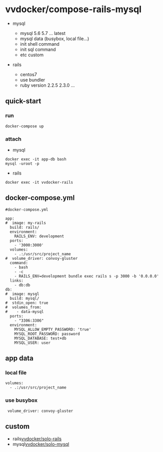 # vvdocker/compose-rails-mysql
- mysql
  + mysql 5.6 5.7 ... latest
  + mysql data (busybox, local file...)
  + init shell command
  + init sql command
  + etc custom

- rails
  + centos7
  + use bundler
  + ruby version 2.2.5 2.3.0 ...

## quick-start
### run
```
docker-compose up
```

### attach
+ mysql
```
docker exec -it app-db bash
mysql -uroot -p
```
+ rails
```
docker exec -it vvdocker-rails
```

## docker-compose.yml
```
#docker-compose.yml

app:
#  image: my-rails
  build: rails/
  environment:
    RAILS_ENV: development
  ports:
    - '3000:3000'
  volumes:
    - .:/usr/src/project_name
#  volume_driver: convoy-gluster
  command:
    - bash
    - -c
    - RAILS_ENV=development bundle exec rails s -p 3000 -b '0.0.0.0'
  links:
    - db:db
db:
#  image: mysql
  build: mysql/
#  stdin_open: true
#  volumes_from:
#    - data-mysql
  ports:
    - "3306:3306"
  environment:
    MYSQL_ALLOW_EMPTY_PASSWORD: 'true'
    MYSQL_ROOT_PASSWORD: password
    MYSQL_DATABASE: test+db
    MYSQL_USER: user
```

## app data
### local file
``` 
volumes:
  - .:/usr/src/project_name
```

### use busybox
```
 volume_driver: convoy-gluster
```

## custom
- rails[vvdocker/solo-rails](https://github.com/vvdocker/solo-rails)
- mysql[vvdocker/solo-mysql](https://github.com/vvdocker/solo-mysql)

